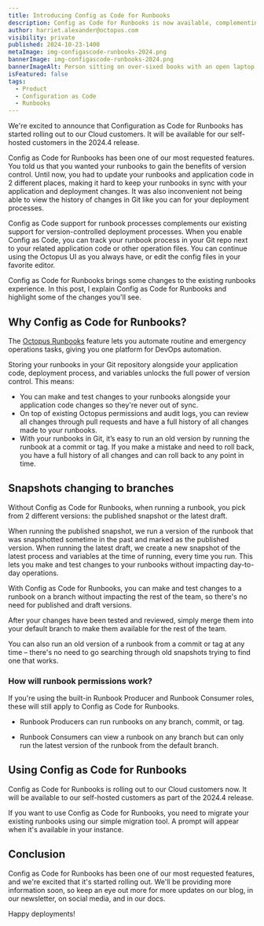 ```yaml
---
title: Introducing Config as Code for Runbooks
description: Config as Code for Runbooks is now available, complementing our existing support for version-controlled deployment processes.
author: harriet.alexander@octopus.com
visibility: private
published: 2024-10-23-1400
metaImage: img-configascode-runbooks-2024.png
bannerImage: img-configascode-runbooks-2024.png
bannerImageAlt: Person sitting on over-sixed books with an open laptop on their lap.
isFeatured: false
tags: 
  - Product
  - Configuration as Code
  - Runbooks
---
```


We're excited to announce that Configuration as Code for Runbooks has started rolling out to our Cloud customers. It will be available for our self-hosted customers in the 2024.4 release. 

Config as Code for Runbooks has been one of our most requested features. You told us that you wanted your runbooks to gain the benefits of version control. Until now, you had to update your runbooks and application code in 2 different places, making it hard to keep your runbooks in sync with your application and deployment changes. It was also inconvenient not being able to view the history of changes in Git like you can for your deployment processes.

Config as Code support for runbook processes complements our existing support for version-controlled deployment processes. When you enable Config as Code, you can track your runbook process in your Git repo next to your related application code or other operation files. You can continue using the Octopus UI as you always have, or edit the config files in your favorite editor. 

Config as Code for Runbooks brings some changes to the existing runbooks experience. In this post, I explain Config as Code for Runbooks and highlight some of the changes you'll see. 

## Why Config as Code for Runbooks?

The [Octopus Runbooks](https://octopus.com/docs/runbooks) feature lets you automate routine and emergency operations tasks, giving you one platform for DevOps automation. 

Storing your runbooks in your Git repository alongside your application code, deployment process, and variables unlocks the full power of version control. This means:

- You can make and test changes to your runbooks alongside your application code changes so they're never out of sync. 
- On top of existing Octopus permissions and audit logs, you can review all changes through pull requests and have a full history of all changes made to your runbooks. 
- With your runbooks in Git, it’s easy to run an old version by running the runbook at a commit or tag. If you make a mistake and need to roll back, you have a full history of all changes and can roll back to any point in time.

## Snapshots changing to branches

Without Config as Code for Runbooks, when running a runbook, you pick from 2 different versions: the published snapshot or the latest draft.

When running the published snapshot, we run a version of the runbook that was snapshotted sometime in the past and marked as the published version. When running the latest draft, we create a new snapshot of the latest process and variables at the time of running, every time you run. This lets you make and test changes to your runbooks without impacting day-to-day operations.

With Config as Code for Runbooks, you can make and test changes to a runbook on a branch without impacting the rest of the team, so there's no need for published and draft versions.

After your changes have been tested and reviewed, simply merge them into your default branch to make them available for the rest of the team.

You can also run an old version of a runbook from a commit or tag at any time – there's no need to go searching through old snapshots trying to find one that works.


### How will runbook permissions work?

If you're using the built-in Runbook Producer and Runbook Consumer roles, these will still apply to Config as Code for Runbooks.

- Runbook Producers can run runbooks on any branch, commit, or tag.

- Runbook Consumers can view a runbook on any branch but can only run the latest version of the runbook from the default branch.


## Using Config as Code for Runbooks

Config as Code for Runbooks is rolling out to our Cloud customers now. It  will be available to our self-hosted customers as part of the 2024.4 release. 

If you want to use Config as Code for Runbooks, you need to migrate your existing runbooks using our simple migration tool. A prompt will appear when it's available in your instance. 

## Conclusion

Config as Code for Runbooks has been one of our most requested features, and we're excited that it's started rolling out. We'll be providing more information soon, so keep an eye out more for more updates on our blog, in our newsletter, on social media, and in our docs. 

Happy deployments!